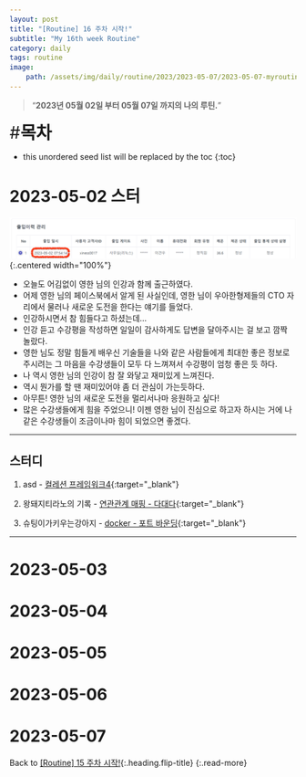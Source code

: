 ```yaml
---
layout: post
title: "[Routine] 16 주차 시작!"
subtitle: "My 16th week Routine"
category: daily
tags: routine
image:
    path: /assets/img/daily/routine/2023/2023-05-07/2023-05-07-myroutine-16th.png
---
```


> “**2023년 05월 02일 부터 05월 07일 까지의 나의 루틴.**”

<span style="font-size:30px;">\#**목차**</span>
* this unordered seed list will be replaced by the toc
{:toc}

# 2023-05-02 스터 
![2023-05-02](/assets/img/daily/routine/2023/2023-05-07/2023-05-02_myroutine.png){:.centered width="100%"}
- 오늘도 어김없이 영한 님의 인강과 함께 출근하였다.
- 어제 영한 님의 페이스북에서 알게 된 사실인데, 영한 님이 우아한형제들의 CTO 자리에서 물러나 새로운 도전을 한다는 얘기를 들었다.
- 인강하시면서 참 힘들다고 하셨는데...
- 인강 듣고 수강평을 작성하면 일일이 감사하게도 답변을 달아주시는 걸 보고 깜짝 놀랐다.
- 영한 님도 정말 힘들게 배우신 기술들을 나와 같은 사람들에게 최대한 좋은 정보로 주시려는 그 마음을 수강생들이 모두 다 느껴져서 수강평이 엄청 좋은 듯 하다. 
- 나 역시 영한 님의 인강이 참 잘 와닿고 재미있게 느껴진다.
- 역시 뭔가를 할 땐 재미있어야 좀 더 관심이 가는듯하다.
- 아무튼! 영한 님의 새로운 도전을 멀리서나마 응원하고 싶다! 
- 많은 수강생들에게 힘을 주었으니! 이젠 영한 님이 진심으로 하고자 하시는 거에 나 같은 수강생들이 조금이나마 힘이 되었으면 좋겠다.

***
## 스터디
1. asd - [컬레션 프레임워크4]{:target="_blank"}

2. 왕돼지티라노의 기록 - [연관관계 매핑 - 다대다]{:target="_blank"}

3. 슈팅이가키우는강아지 - [docker - 포트 바운딩]{:target="_blank"}

***

# 2023-05-03
# 2023-05-04
# 2023-05-05
# 2023-05-06
# 2023-05-07

Back to [[Routine] 15 주차 시작!](../04-april/2023-04-23-week-14th.md){:.heading.flip-title}
{:.read-more}

[//]: # (Continue with [[Routine] 16 주차 시작!]&#40;../05-may/2023-05-02-week-16th.md&#41;{:.heading.flip-title})
[//]: # ({:.read-more})

<!-- Links -->

<!-- Study Links -->
[컬레션 프레임워크4]: https://youngjo-no.tistory.com/9
[연관관계 매핑 - 다대다]: https://happy-wangpig.tistory.com/9
[docker - 포트 바운딩]: https://serendipity-bbolife.tistory.com/6

<!-- Commit Links -->